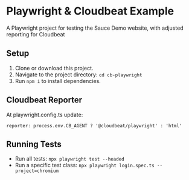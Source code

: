 # Playwright & Cloudbeat Example

A Playwright project for testing the Sauce Demo website, with adjusted reporting for Cloudbeat

## Setup
1. Clone or download this project.
2. Navigate to the project directory: `cd cb-playwright`
3. Run `npm i` to install dependencies.

## Cloudbeat Reporter
At playwright.config.ts update: 

```
reporter: process.env.CB_AGENT ? '@cloudbeat/playwright' : 'html'
```

## Running Tests
- Run all tests: `npx playwright test --headed`
- Run a specific test class: `npx playwright login.spec.ts --project=chromium`